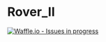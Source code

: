 # Rover_II

[![Waffle.io - Issues in progress](https://badge.waffle.io/WARRExploration/Rover_II.png?label=in%20progress&title=In%20Progress)](http://waffle.io/WARRExploration/Rover_II)
